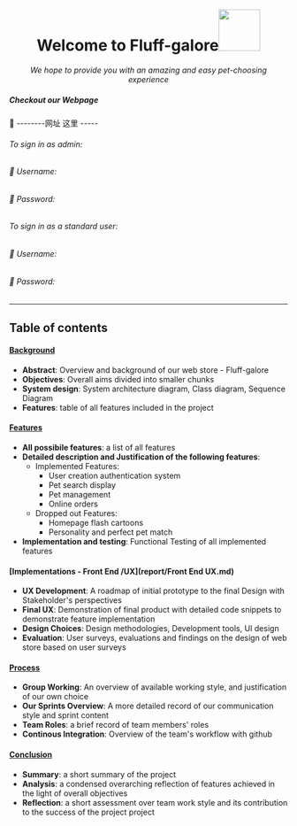 <div align="center">
<h1>Welcome to Fluff-galore<img src="https://raw.githubusercontent.com/Yj-nnie/web-softwaretools-plain/dev/favicon.ico" alt="" width="75" height="75" />
</h1>
</div>

<div align="center">
<em>We hope to provide you with an amazing and easy pet-choosing experience</em>
</div>


##### Checkout our Webpage
:link:  --------网址 这里 -----

###### To sign in as admin: 
###### :bust_in_silhouette: Username: 
###### :key: Password:
    
###### To sign in as a standard user: 
###### :busts_in_silhouette: Username: 
###### :key: Password: 


___

## Table of contents

#### [Background](report/Background.md)
   - **Abstract**: Overview and background of our web store - Fluff-galore
   - **Objectives**: Overall aims divided into smaller chunks 
   - **System design**: System architecture diagram, Class diagram, Sequence Diagram
   - **Features**: table of all features included in the project


#### [Features](report/Features.md)
- **All possibile features**: a list of all features
- **Detailed description and Justification of the following features**:
    - Implemented Features:   
        - User creation authentication system
        - Pet search display
        - Pet management
        - Online orders
    - Dropped out Features: 
        - Homepage flash cartoons
        - Personality and perfect pet match
- **Implementation and testing**: Functional Testing of all implemented features
    

#### [Implementations - Front End /UX](report/Front End UX.md)

- **UX Development**: A roadmap of initial prototype to the final Design with Stakeholder's perspectives
- **Final UX**: Demonstration of final product with detailed code snippets to demonstrate feature implementation
- **Design Choices**: Design methodologies, Development tools, UI design
- **Evaluation**: User surveys, evaluations and findings on the design of web store based on user surveys

#### [Process](report/Process.md) 
- **Group Working**: An overview of available working style, and justification of our own choice
- **Our Sprints Overview**: A more detailed record of our communication style and sprint content
- **Team Roles**: a brief record of team members' roles
- **Continous Integration**: Overview of the team's workflow with github

#### [Conclusion](report/Conclusion.md)

- **Summary**: a short summary of the project
- **Analysis**: a condensed overarching reflection of features achieved in the light of overall objectives
- **Reflection**: a short assessment over team work style and its contribution to the success of the project project




